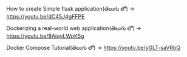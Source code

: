 How to create Simple flask application(తెలుగు లో) -> https://youtu.be/dC45J4gFFPE

Dockerizing a real-world web application(తెలుగు లో) -> https://youtu.be/8AiqyLWpK5g

Docker Compose Tutorial(తెలుగు లో) -> https://youtu.be/yGLT-saVRbQ